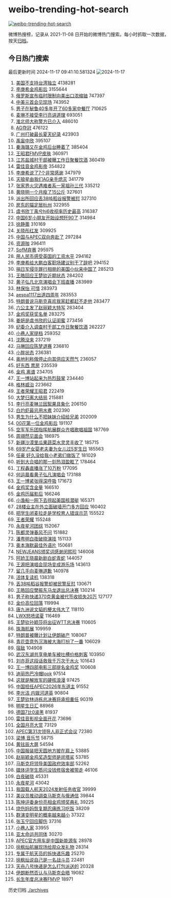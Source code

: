 # weibo-trending-hot-search

[![weibo-trending-hot-search](https://github.com/ameizi/weibo-trending-hot-search/actions/workflows/ci.yml/badge.svg)](https://github.com/ameizi/weibo-trending-hot-search/actions/workflows/ci.yml)

微博热搜榜，记录从 2021-11-08 日开始的微博热门搜索。每小时抓取一次数据，按天[归档](./archives)。

## 今日热门搜索

<!-- BEGIN --> 
最后更新时间 2024-11-17 09:41:10.581324 
![2024-11-17](https://imgs-storage.s3.us-east-005.backblazeb2.com/20241117/2024-11-17.png?versionId=4_z8fbbed132d73df8689c40f13_f1076194c14ed0dbc_d20241117_m014110_c005_v0501020_t0029_u01731807670532) 
1. [美国不支持台湾独立](https://s.weibo.com/weibo?q=%23%E7%BE%8E%E5%9B%BD%E4%B8%8D%E6%94%AF%E6%8C%81%E5%8F%B0%E6%B9%BE%E7%8B%AC%E7%AB%8B%23&t=31&band_rank=1&Refer=top) 4138281
1. [李庚希金鸡影后](https://s.weibo.com/weibo?q=%23%E6%9D%8E%E5%BA%9A%E5%B8%8C%E9%87%91%E9%B8%A1%E5%BD%B1%E5%90%8E%23&t=31&band_rank=1&Refer=top) 3155644
1. [俄罗斯宣布临时限制向美出口浓缩铀](https://s.weibo.com/weibo?q=%23%E4%BF%84%E7%BD%97%E6%96%AF%E5%AE%A3%E5%B8%83%E4%B8%B4%E6%97%B6%E9%99%90%E5%88%B6%E5%90%91%E7%BE%8E%E5%87%BA%E5%8F%A3%E6%B5%93%E7%BC%A9%E9%93%80%23&t=31&band_rank=2&Refer=top) 747397
1. [中美元首会见现场](https://s.weibo.com/weibo?q=%23%E4%B8%AD%E7%BE%8E%E5%85%83%E9%A6%96%E4%BC%9A%E8%A7%81%E7%8E%B0%E5%9C%BA%23&t=31&band_rank=2&Refer=top) 743952
1. [男子在秘鲁40多年开了60多家中餐厅](https://s.weibo.com/weibo?q=%23%E7%94%B7%E5%AD%90%E5%9C%A8%E7%A7%98%E9%B2%8140%E5%A4%9A%E5%B9%B4%E5%BC%80%E4%BA%8660%E5%A4%9A%E5%AE%B6%E4%B8%AD%E9%A4%90%E5%8E%85%23&t=31&band_rank=3&Refer=top) 710625
1. [麦琳不接受李行亮讲道理](https://s.weibo.com/weibo?q=%23%E9%BA%A6%E7%90%B3%E4%B8%8D%E6%8E%A5%E5%8F%97%E6%9D%8E%E8%A1%8C%E4%BA%AE%E8%AE%B2%E9%81%93%E7%90%86%23&t=31&band_rank=4&Refer=top) 693051
1. [淮北师大称警方已介入](https://s.weibo.com/weibo?q=%23%E6%B7%AE%E5%8C%97%E5%B8%88%E5%A4%A7%E7%A7%B0%E8%AD%A6%E6%96%B9%E5%B7%B2%E4%BB%8B%E5%85%A5%23&t=31&band_rank=12&Refer=top) 486010
1. [AG夺冠](https://s.weibo.com/weibo?q=AG%E5%A4%BA%E5%86%A0&t=31&band_rank=2&Refer=top) 476122
1. [广州打破最长夏天纪录](https://s.weibo.com/weibo?q=%23%E5%B9%BF%E5%B7%9E%E6%89%93%E7%A0%B4%E6%9C%80%E9%95%BF%E5%A4%8F%E5%A4%A9%E7%BA%AA%E5%BD%95%23&t=31&band_rank=10&Refer=top) 423903
1. [禹宙中欣](https://s.weibo.com/weibo?q=%E7%A6%B9%E5%AE%99%E4%B8%AD%E6%AC%A3&t=31&band_rank=7&Refer=top) 395107
1. [秦海璐又在金鸡后台睡着了](https://s.weibo.com/weibo?q=%E7%A7%A6%E6%B5%B7%E7%92%90%E5%8F%88%E5%9C%A8%E9%87%91%E9%B8%A1%E5%90%8E%E5%8F%B0%E7%9D%A1%E7%9D%80%E4%BA%86&t=31&band_rank=4&Refer=top) 385404
1. [王昭君FMVP皮肤](https://s.weibo.com/weibo?q=%23%E7%8E%8B%E6%98%AD%E5%90%9BFMVP%E7%9A%AE%E8%82%A4%23&t=31&band_rank=5&Refer=top) 360971
1. [江苏盐城村干部被曝工作日聚餐饮酒](https://s.weibo.com/weibo?q=%23%E6%B1%9F%E8%8B%8F%E7%9B%90%E5%9F%8E%E6%9D%91%E5%B9%B2%E9%83%A8%E8%A2%AB%E6%9B%9D%E5%B7%A5%E4%BD%9C%E6%97%A5%E8%81%9A%E9%A4%90%E9%A5%AE%E9%85%92%23&t=31&band_rank=6&Refer=top) 360419
1. [雷佳音金鸡影帝](https://s.weibo.com/weibo?q=%23%E9%9B%B7%E4%BD%B3%E9%9F%B3%E9%87%91%E9%B8%A1%E5%BD%B1%E5%B8%9D%23&t=31&band_rank=7&Refer=top) 354822
1. [李庚希说了7个非常感谢](https://s.weibo.com/weibo?q=%23%E6%9D%8E%E5%BA%9A%E5%B8%8C%E8%AF%B4%E4%BA%867%E4%B8%AA%E9%9D%9E%E5%B8%B8%E6%84%9F%E8%B0%A2%23&t=31&band_rank=8&Refer=top) 347979
1. [天狼星由我们AG亲手熄灭](https://s.weibo.com/weibo?q=%23%E5%A4%A9%E7%8B%BC%E6%98%9F%E7%94%B1%E6%88%91%E4%BB%ACAG%E4%BA%B2%E6%89%8B%E7%86%84%E7%81%AD%23&t=31&band_rank=9&Refer=top) 341779
1. [张家界火灾遇难者系一家祖孙三代](https://s.weibo.com/weibo?q=%23%E5%BC%A0%E5%AE%B6%E7%95%8C%E7%81%AB%E7%81%BE%E9%81%87%E9%9A%BE%E8%80%85%E7%B3%BB%E4%B8%80%E5%AE%B6%E7%A5%96%E5%AD%99%E4%B8%89%E4%BB%A3%23&t=31&band_rank=11&Refer=top) 335212
1. [黄晓明一个月瘦了15公斤](https://s.weibo.com/weibo?q=%E9%BB%84%E6%99%93%E6%98%8E%E4%B8%80%E4%B8%AA%E6%9C%88%E7%98%A6%E4%BA%8615%E5%85%AC%E6%96%A4&t=31&band_rank=12&Refer=top) 327601
1. [派出所回应丢38吨稻谷报警被怼](https://s.weibo.com/weibo?q=%23%E6%B4%BE%E5%87%BA%E6%89%80%E5%9B%9E%E5%BA%94%E4%B8%A238%E5%90%A8%E7%A8%BB%E8%B0%B7%E6%8A%A5%E8%AD%A6%E8%A2%AB%E6%80%BC%23&t=31&band_rank=13&Refer=top) 327310
1. [房东的猫定居杭州](https://s.weibo.com/weibo?q=%E6%88%BF%E4%B8%9C%E7%9A%84%E7%8C%AB%E5%AE%9A%E5%B1%85%E6%9D%AD%E5%B7%9E&t=31&band_rank=8&Refer=top) 322955
1. [虞书欣丁禹兮hi6收视率历史最高](https://s.weibo.com/weibo?q=%23%E8%99%9E%E4%B9%A6%E6%AC%A3%E4%B8%81%E7%A6%B9%E5%85%AEhi6%E6%94%B6%E8%A7%86%E7%8E%87%E5%8E%86%E5%8F%B2%E6%9C%80%E9%AB%98%23&t=31&band_rank=4&Refer=top) 316387
1. [中国6岁小朋友开始设想歼90了](https://s.weibo.com/weibo?q=%23%E4%B8%AD%E5%9B%BD6%E5%B2%81%E5%B0%8F%E6%9C%8B%E5%8F%8B%E5%BC%80%E5%A7%8B%E8%AE%BE%E6%83%B3%E6%AD%BC90%E4%BA%86%23&t=31&band_rank=9&Refer=top) 314984
1. [徐静蕾](https://s.weibo.com/weibo?q=%E5%BE%90%E9%9D%99%E8%95%BE&t=31&band_rank=14&Refer=top) 310169
1. [关晓彤红发](https://s.weibo.com/weibo?q=%E5%85%B3%E6%99%93%E5%BD%A4%E7%BA%A2%E5%8F%91&t=31&band_rank=15&Refer=top) 309925
1. [中国与APEC双向奔赴了](https://s.weibo.com/weibo?q=%23%E4%B8%AD%E5%9B%BD%E4%B8%8EAPEC%E5%8F%8C%E5%90%91%E5%A5%94%E8%B5%B4%E4%BA%86%23&t=31&band_rank=10&Refer=top) 297284
1. [资源咖](https://s.weibo.com/weibo?q=%E8%B5%84%E6%BA%90%E5%92%96&t=31&band_rank=11&Refer=top) 296411
1. [SofM弃赛](https://s.weibo.com/weibo?q=%23SofM%E5%BC%83%E8%B5%9B%23&t=31&band_rank=12&Refer=top) 295975
1. [用人民币感受英国的工资水平](https://s.weibo.com/weibo?q=%E7%94%A8%E4%BA%BA%E6%B0%91%E5%B8%81%E6%84%9F%E5%8F%97%E8%8B%B1%E5%9B%BD%E7%9A%84%E5%B7%A5%E8%B5%84%E6%B0%B4%E5%B9%B3&t=31&band_rank=14&Refer=top) 294162
1. [李庚希给大鹏白客职场建议别干了辞吧](https://s.weibo.com/weibo?q=%E6%9D%8E%E5%BA%9A%E5%B8%8C%E7%BB%99%E5%A4%A7%E9%B9%8F%E7%99%BD%E5%AE%A2%E8%81%8C%E5%9C%BA%E5%BB%BA%E8%AE%AE%E5%88%AB%E5%B9%B2%E4%BA%86%E8%BE%9E%E5%90%A7&t=31&band_rank=7&Refer=top) 294152
1. [捐日军侵华罪行相册的美国小伙来中国了](https://s.weibo.com/weibo?q=%23%E6%8D%90%E6%97%A5%E5%86%9B%E4%BE%B5%E5%8D%8E%E7%BD%AA%E8%A1%8C%E7%9B%B8%E5%86%8C%E7%9A%84%E7%BE%8E%E5%9B%BD%E5%B0%8F%E4%BC%99%E6%9D%A5%E4%B8%AD%E5%9B%BD%E4%BA%86%23&t=31&band_rank=16&Refer=top) 285213
1. [王皓回应王楚钦近期状态](https://s.weibo.com/weibo?q=%23%E7%8E%8B%E7%9A%93%E5%9B%9E%E5%BA%94%E7%8E%8B%E6%A5%9A%E9%92%A6%E8%BF%91%E6%9C%9F%E7%8A%B6%E6%80%81%23&t=31&band_rank=17&Refer=top) 284202
1. [黄子弘凡北京演唱会下班直播](https://s.weibo.com/weibo?q=%23%E9%BB%84%E5%AD%90%E5%BC%98%E5%87%A1%E5%8C%97%E4%BA%AC%E6%BC%94%E5%94%B1%E4%BC%9A%E4%B8%8B%E7%8F%AD%E7%9B%B4%E6%92%AD%23&t=31&band_rank=18&Refer=top) 283989
1. [林保怡 可惜](https://s.weibo.com/weibo?q=%E6%9E%97%E4%BF%9D%E6%80%A1%20%E5%8F%AF%E6%83%9C&t=31&band_rank=19&Refer=top) 283973
1. [aespa1117出道四周年](https://s.weibo.com/weibo?q=%23aespa1117%E5%87%BA%E9%81%93%E5%9B%9B%E5%91%A8%E5%B9%B4%23&t=31&band_rank=20&Refer=top) 283553
1. [特朗普说马斯克喜欢我家赶都赶不走他](https://s.weibo.com/weibo?q=%23%E7%89%B9%E6%9C%97%E6%99%AE%E8%AF%B4%E9%A9%AC%E6%96%AF%E5%85%8B%E5%96%9C%E6%AC%A2%E6%88%91%E5%AE%B6%E8%B5%B6%E9%83%BD%E8%B5%B6%E4%B8%8D%E8%B5%B0%E4%BB%96%23&t=31&band_rank=21&Refer=top) 283477
1. [六公主发了赵丽颖大特写](https://s.weibo.com/weibo?q=%23%E5%85%AD%E5%85%AC%E4%B8%BB%E5%8F%91%E4%BA%86%E8%B5%B5%E4%B8%BD%E9%A2%96%E5%A4%A7%E7%89%B9%E5%86%99%23&t=31&band_rank=22&Refer=top) 283404
1. [金鸡奖获奖名单](https://s.weibo.com/weibo?q=%E9%87%91%E9%B8%A1%E5%A5%96%E8%8E%B7%E5%A5%96%E5%90%8D%E5%8D%95&t=31&band_rank=23&Refer=top) 283275
1. [姜妍是虞书欣的认证闺蜜](https://s.weibo.com/weibo?q=%23%E5%A7%9C%E5%A6%8D%E6%98%AF%E8%99%9E%E4%B9%A6%E6%AC%A3%E7%9A%84%E8%AE%A4%E8%AF%81%E9%97%BA%E8%9C%9C%23&t=31&band_rank=24&Refer=top) 273456
1. [纪委介入调查村干部工作日聚餐饮酒](https://s.weibo.com/weibo?q=%23%E7%BA%AA%E5%A7%94%E4%BB%8B%E5%85%A5%E8%B0%83%E6%9F%A5%E6%9D%91%E5%B9%B2%E9%83%A8%E5%B7%A5%E4%BD%9C%E6%97%A5%E8%81%9A%E9%A4%90%E9%A5%AE%E9%85%92%23&t=31&band_rank=18&Refer=top) 262227
1. [小巷人家提档](https://s.weibo.com/weibo?q=%23%E5%B0%8F%E5%B7%B7%E4%BA%BA%E5%AE%B6%E6%8F%90%E6%A1%A3%23&t=31&band_rank=25&Refer=top) 259352
1. [沈腾没来](https://s.weibo.com/weibo?q=%E6%B2%88%E8%85%BE%E6%B2%A1%E6%9D%A5&t=31&band_rank=26&Refer=top) 237219
1. [马琳回应陈梦退赛](https://s.weibo.com/weibo?q=%23%E9%A9%AC%E7%90%B3%E5%9B%9E%E5%BA%94%E9%99%88%E6%A2%A6%E9%80%80%E8%B5%9B%23&t=31&band_rank=27&Refer=top) 236810
1. [小胖状态](https://s.weibo.com/weibo?q=%E5%B0%8F%E8%83%96%E7%8A%B6%E6%80%81&t=31&band_rank=28&Refer=top) 236381
1. [奥地利称俄停止向其供应天然气](https://s.weibo.com/weibo?q=%23%E5%A5%A5%E5%9C%B0%E5%88%A9%E7%A7%B0%E4%BF%84%E5%81%9C%E6%AD%A2%E5%90%91%E5%85%B6%E4%BE%9B%E5%BA%94%E5%A4%A9%E7%84%B6%E6%B0%94%23&t=31&band_rank=29&Refer=top) 236057
1. [好东西 票房](https://s.weibo.com/weibo?q=%E5%A5%BD%E4%B8%9C%E8%A5%BF%20%E7%A5%A8%E6%88%BF&t=31&band_rank=30&Refer=top) 235539
1. [金鸡 离谱](https://s.weibo.com/weibo?q=%E9%87%91%E9%B8%A1%20%E7%A6%BB%E8%B0%B1&t=31&band_rank=31&Refer=top) 234705
1. [王一博站起来为热烈鼓掌](https://s.weibo.com/weibo?q=%23%E7%8E%8B%E4%B8%80%E5%8D%9A%E7%AB%99%E8%B5%B7%E6%9D%A5%E4%B8%BA%E7%83%AD%E7%83%88%E9%BC%93%E6%8E%8C%23&t=31&band_rank=32&Refer=top) 234440
1. [格林威治](https://s.weibo.com/weibo?q=%E6%A0%BC%E6%9E%97%E5%A8%81%E6%B2%BB&t=31&band_rank=50&Refer=top) 223662
1. [王者荣耀王昭君](https://s.weibo.com/weibo?q=%E7%8E%8B%E8%80%85%E8%8D%A3%E8%80%80%E7%8E%8B%E6%98%AD%E5%90%9B&t=31&band_rank=44&Refer=top) 222419
1. [大梦归离大结局](https://s.weibo.com/weibo?q=%23%E5%A4%A7%E6%A2%A6%E5%BD%92%E7%A6%BB%E5%A4%A7%E7%BB%93%E5%B1%80%23&t=31&band_rank=33&Refer=top) 215881
1. [李行亮麦琳兰因絮果具象化](https://s.weibo.com/weibo?q=%23%E6%9D%8E%E8%A1%8C%E4%BA%AE%E9%BA%A6%E7%90%B3%E5%85%B0%E5%9B%A0%E7%B5%AE%E6%9E%9C%E5%85%B7%E8%B1%A1%E5%8C%96%23&t=31&band_rank=19&Refer=top) 206150
1. [白灼虾最忌用水煮](https://s.weibo.com/weibo?q=%E7%99%BD%E7%81%BC%E8%99%BE%E6%9C%80%E5%BF%8C%E7%94%A8%E6%B0%B4%E7%85%AE&t=31&band_rank=21&Refer=top) 202390
1. [男生为什么不把妹妹介绍给兄弟](https://s.weibo.com/weibo?q=%E7%94%B7%E7%94%9F%E4%B8%BA%E4%BB%80%E4%B9%88%E4%B8%8D%E6%8A%8A%E5%A6%B9%E5%A6%B9%E4%BB%8B%E7%BB%8D%E7%BB%99%E5%85%84%E5%BC%9F&t=31&band_rank=45&Refer=top) 202009
1. [00花第一位金鸡影后](https://s.weibo.com/weibo?q=00%E8%8A%B1%E7%AC%AC%E4%B8%80%E4%BD%8D%E9%87%91%E9%B8%A1%E5%BD%B1%E5%90%8E&t=31&band_rank=40&Refer=top) 191107
1. [空军军乐团指挥航展群众齐唱歌唱祖国](https://s.weibo.com/weibo?q=%23%E7%A9%BA%E5%86%9B%E5%86%9B%E4%B9%90%E5%9B%A2%E6%8C%87%E6%8C%A5%E8%88%AA%E5%B1%95%E7%BE%A4%E4%BC%97%E9%BD%90%E5%94%B1%E6%AD%8C%E5%94%B1%E7%A5%96%E5%9B%BD%23&t=31&band_rank=19&Refer=top) 187769
1. [周翊然见面会](https://s.weibo.com/weibo?q=%E5%91%A8%E7%BF%8A%E7%84%B6%E8%A7%81%E9%9D%A2%E4%BC%9A&t=31&band_rank=20&Refer=top) 186975
1. [新疆沙漠里瓜果蔬菜水灵灵丰收了](https://s.weibo.com/weibo?q=%23%E6%96%B0%E7%96%86%E6%B2%99%E6%BC%A0%E9%87%8C%E7%93%9C%E6%9E%9C%E8%94%AC%E8%8F%9C%E6%B0%B4%E7%81%B5%E7%81%B5%E4%B8%B0%E6%94%B6%E4%BA%86%23&t=31&band_rank=21&Refer=top) 185715
1. [69岁产女婴老夫妻为女儿过5岁生日](https://s.weibo.com/weibo?q=%2369%E5%B2%81%E4%BA%A7%E5%A5%B3%E5%A9%B4%E8%80%81%E5%A4%AB%E5%A6%BB%E4%B8%BA%E5%A5%B3%E5%84%BF%E8%BF%875%E5%B2%81%E7%94%9F%E6%97%A5%23&t=31&band_rank=34&Refer=top) 185563
1. [任豪 好久没给我小老弟们做饭了](https://s.weibo.com/weibo?q=%E4%BB%BB%E8%B1%AA%20%E5%A5%BD%E4%B9%85%E6%B2%A1%E7%BB%99%E6%88%91%E5%B0%8F%E8%80%81%E5%BC%9F%E4%BB%AC%E5%81%9A%E9%A5%AD%E4%BA%86&t=31&band_rank=24&Refer=top) 181029
1. [听到大合唱的那一刻热泪盈眶了](https://s.weibo.com/weibo?q=%23%E5%90%AC%E5%88%B0%E5%A4%A7%E5%90%88%E5%94%B1%E7%9A%84%E9%82%A3%E4%B8%80%E5%88%BB%E7%83%AD%E6%B3%AA%E7%9B%88%E7%9C%B6%E4%BA%86%23&t=31&band_rank=25&Refer=top) 178464
1. [丁程鑫直播涨了10万粉](https://s.weibo.com/weibo?q=%23%E4%B8%81%E7%A8%8B%E9%91%AB%E7%9B%B4%E6%92%AD%E6%B6%A8%E4%BA%8610%E4%B8%87%E7%B2%89%23&t=31&band_rank=35&Refer=top) 177095
1. [何运晨看黄子弘凡演唱会](https://s.weibo.com/weibo?q=%E4%BD%95%E8%BF%90%E6%99%A8%E7%9C%8B%E9%BB%84%E5%AD%90%E5%BC%98%E5%87%A1%E6%BC%94%E5%94%B1%E4%BC%9A&t=31&band_rank=36&Refer=top) 173188
1. [王一博紧张得深呼吸](https://s.weibo.com/weibo?q=%23%E7%8E%8B%E4%B8%80%E5%8D%9A%E7%B4%A7%E5%BC%A0%E5%BE%97%E6%B7%B1%E5%91%BC%E5%90%B8%23&t=31&band_rank=37&Refer=top) 171673
1. [金鸡奖含金量](https://s.weibo.com/weibo?q=%E9%87%91%E9%B8%A1%E5%A5%96%E5%90%AB%E9%87%91%E9%87%8F&t=31&band_rank=38&Refer=top) 166510
1. [金鸡历届影后](https://s.weibo.com/weibo?q=%23%E9%87%91%E9%B8%A1%E5%8E%86%E5%B1%8A%E5%BD%B1%E5%90%8E%23&t=31&band_rank=26&Refer=top) 166246
1. [小渔船一网下去捞起美国核潜艇](https://s.weibo.com/weibo?q=%23%E5%B0%8F%E6%B8%94%E8%88%B9%E4%B8%80%E7%BD%91%E4%B8%8B%E5%8E%BB%E6%8D%9E%E8%B5%B7%E7%BE%8E%E5%9B%BD%E6%A0%B8%E6%BD%9C%E8%89%87%23&t=31&band_rank=29&Refer=top) 165371
1. [28楼业主在外立面破墙开门多方回应](https://s.weibo.com/weibo?q=%2328%E6%A5%BC%E4%B8%9A%E4%B8%BB%E5%9C%A8%E5%A4%96%E7%AB%8B%E9%9D%A2%E7%A0%B4%E5%A2%99%E5%BC%80%E9%97%A8%E5%A4%9A%E6%96%B9%E5%9B%9E%E5%BA%94%23&t=31&band_rank=28&Refer=top) 160402
1. [把学生闭麦拉走是学校育人错误示范](https://s.weibo.com/weibo?q=%23%E6%8A%8A%E5%AD%A6%E7%94%9F%E9%97%AD%E9%BA%A6%E6%8B%89%E8%B5%B0%E6%98%AF%E5%AD%A6%E6%A0%A1%E8%82%B2%E4%BA%BA%E9%94%99%E8%AF%AF%E7%A4%BA%E8%8C%83%23&t=31&band_rank=29&Refer=top) 155522
1. [王者荣耀](https://s.weibo.com/weibo?q=%E7%8E%8B%E8%80%85%E8%8D%A3%E8%80%80&t=31&band_rank=39&Refer=top) 155248
1. [永夜星河团综](https://s.weibo.com/weibo?q=%23%E6%B0%B8%E5%A4%9C%E6%98%9F%E6%B2%B3%E5%9B%A2%E7%BB%BC%23&t=31&band_rank=41&Refer=top) 152067
1. [陈都灵弹春风不问](https://s.weibo.com/weibo?q=%23%E9%99%88%E9%83%BD%E7%81%B5%E5%BC%B9%E6%98%A5%E9%A3%8E%E4%B8%8D%E9%97%AE%23&t=31&band_rank=30&Refer=top) 151882
1. [潘粤明白夜破晓演技](https://s.weibo.com/weibo?q=%E6%BD%98%E7%B2%A4%E6%98%8E%E7%99%BD%E5%A4%9C%E7%A0%B4%E6%99%93%E6%BC%94%E6%8A%80&t=31&band_rank=32&Refer=top) 151133
1. [奥本海默最佳外语片](https://s.weibo.com/weibo?q=%23%E5%A5%A5%E6%9C%AC%E6%B5%B7%E9%BB%98%E6%9C%80%E4%BD%B3%E5%A4%96%E8%AF%AD%E7%89%87%23&t=31&band_rank=30&Refer=top) 150681
1. [NEWJEANS颁奖词感谢闵熙珍](https://s.weibo.com/weibo?q=%23NEWJEANS%E9%A2%81%E5%A5%96%E8%AF%8D%E6%84%9F%E8%B0%A2%E9%97%B5%E7%86%99%E7%8F%8D%23&t=31&band_rank=42&Refer=top) 146008
1. [阿娇王晓晨新剧白蛇青蛇](https://s.weibo.com/weibo?q=%E9%98%BF%E5%A8%87%E7%8E%8B%E6%99%93%E6%99%A8%E6%96%B0%E5%89%A7%E7%99%BD%E8%9B%87%E9%9D%92%E8%9B%87&t=31&band_rank=43&Refer=top) 144057
1. [王源把演唱会现场变成游乐场](https://s.weibo.com/weibo?q=%23%E7%8E%8B%E6%BA%90%E6%8A%8A%E6%BC%94%E5%94%B1%E4%BC%9A%E7%8E%B0%E5%9C%BA%E5%8F%98%E6%88%90%E6%B8%B8%E4%B9%90%E5%9C%BA%23&t=31&band_rank=45&Refer=top) 143613
1. [留几手向麦琳道歉](https://s.weibo.com/weibo?q=%23%E7%95%99%E5%87%A0%E6%89%8B%E5%90%91%E9%BA%A6%E7%90%B3%E9%81%93%E6%AD%89%23&t=31&band_rank=46&Refer=top) 140978
1. [活体复读机](https://s.weibo.com/weibo?q=%E6%B4%BB%E4%BD%93%E5%A4%8D%E8%AF%BB%E6%9C%BA&t=31&band_rank=47&Refer=top) 138318
1. [丢38吨稻谷报警却被民警反怼](https://s.weibo.com/weibo?q=%23%E4%B8%A238%E5%90%A8%E7%A8%BB%E8%B0%B7%E6%8A%A5%E8%AD%A6%E5%8D%B4%E8%A2%AB%E6%B0%91%E8%AD%A6%E5%8F%8D%E6%80%BC%23&t=31&band_rank=48&Refer=top) 130671
1. [王皓回应樊振东马龙退出总决赛](https://s.weibo.com/weibo?q=%23%E7%8E%8B%E7%9A%93%E5%9B%9E%E5%BA%94%E6%A8%8A%E6%8C%AF%E4%B8%9C%E9%A9%AC%E9%BE%99%E9%80%80%E5%87%BA%E6%80%BB%E5%86%B3%E8%B5%9B%23&t=31&band_rank=49&Refer=top) 130214
1. [男子称快递370克黄金被代签收损失20万](https://s.weibo.com/weibo?q=%23%E7%94%B7%E5%AD%90%E7%A7%B0%E5%BF%AB%E9%80%92370%E5%85%8B%E9%BB%84%E9%87%91%E8%A2%AB%E4%BB%A3%E7%AD%BE%E6%94%B6%E6%8D%9F%E5%A4%B120%E4%B8%87%23&t=31&band_rank=32&Refer=top) 127177
1. [金价高位回落](https://s.weibo.com/weibo?q=%23%E9%87%91%E4%BB%B7%E9%AB%98%E4%BD%8D%E5%9B%9E%E8%90%BD%23&t=31&band_rank=36&Refer=top) 119994
1. [唐九洲说文韬的梗太伟大了](https://s.weibo.com/weibo?q=%E5%94%90%E4%B9%9D%E6%B4%B2%E8%AF%B4%E6%96%87%E9%9F%AC%E7%9A%84%E6%A2%97%E5%A4%AA%E4%BC%9F%E5%A4%A7%E4%BA%86&t=31&band_rank=37&Refer=top) 118110
1. [LWX怒喷诺夏](https://s.weibo.com/weibo?q=%23LWX%E6%80%92%E5%96%B7%E8%AF%BA%E5%A4%8F%23&t=31&band_rank=37&Refer=top) 116469
1. [王楚钦孙颖莎将出征WTT总决赛](https://s.weibo.com/weibo?q=%23%E7%8E%8B%E6%A5%9A%E9%92%A6%E5%AD%99%E9%A2%96%E8%8E%8E%E5%B0%86%E5%87%BA%E5%BE%81WTT%E6%80%BB%E5%86%B3%E8%B5%9B%23&t=31&band_rank=38&Refer=top) 110605
1. [珠海航展](https://s.weibo.com/weibo?q=%23%E7%8F%A0%E6%B5%B7%E8%88%AA%E5%B1%95%23&t=31&band_rank=39&Refer=top) 109959
1. [特朗普被曝计划让伊朗破产](https://s.weibo.com/weibo?q=%23%E7%89%B9%E6%9C%97%E6%99%AE%E8%A2%AB%E6%9B%9D%E8%AE%A1%E5%88%92%E8%AE%A9%E4%BC%8A%E6%9C%97%E7%A0%B4%E4%BA%A7%23&t=31&band_rank=39&Refer=top) 108067
1. [青花壶意外沉海被大海打扮了一番](https://s.weibo.com/weibo?q=%23%E9%9D%92%E8%8A%B1%E5%A3%B6%E6%84%8F%E5%A4%96%E6%B2%89%E6%B5%B7%E8%A2%AB%E5%A4%A7%E6%B5%B7%E6%89%93%E6%89%AE%E4%BA%86%E4%B8%80%E7%95%AA%23&t=31&band_rank=15&Refer=top) 106029
1. [宿敌](https://s.weibo.com/weibo?q=%E5%AE%BF%E6%95%8C&t=31&band_rank=42&Refer=top) 104908
1. [武汉东湖共享电单车被吐槽价格刺客](https://s.weibo.com/weibo?q=%23%E6%AD%A6%E6%B1%89%E4%B8%9C%E6%B9%96%E5%85%B1%E4%BA%AB%E7%94%B5%E5%8D%95%E8%BD%A6%E8%A2%AB%E5%90%90%E6%A7%BD%E4%BB%B7%E6%A0%BC%E5%88%BA%E5%AE%A2%23&t=31&band_rank=40&Refer=top) 103950
1. [刘亦菲这段话救我千万次于水火](https://s.weibo.com/weibo?q=%E5%88%98%E4%BA%A6%E8%8F%B2%E8%BF%99%E6%AE%B5%E8%AF%9D%E6%95%91%E6%88%91%E5%8D%83%E4%B8%87%E6%AC%A1%E4%BA%8E%E6%B0%B4%E7%81%AB&t=31&band_rank=17&Refer=top) 101643
1. [王一博四部电影三部提名金鸡奖](https://s.weibo.com/weibo?q=%23%E7%8E%8B%E4%B8%80%E5%8D%9A%E5%9B%9B%E9%83%A8%E7%94%B5%E5%BD%B1%E4%B8%89%E9%83%A8%E6%8F%90%E5%90%8D%E9%87%91%E9%B8%A1%E5%A5%96%23&t=31&band_rank=41&Refer=top) 100608
1. [迪丽热巴冷帽look](https://s.weibo.com/weibo?q=%23%E8%BF%AA%E4%B8%BD%E7%83%AD%E5%B7%B4%E5%86%B7%E5%B8%BDlook%23&t=31&band_rank=19&Refer=top) 97514
1. [这就是解放军的硬核浪漫](https://s.weibo.com/weibo?q=%23%E8%BF%99%E5%B0%B1%E6%98%AF%E8%A7%A3%E6%94%BE%E5%86%9B%E7%9A%84%E7%A1%AC%E6%A0%B8%E6%B5%AA%E6%BC%AB%23&t=31&band_rank=17&Refer=top) 97425
1. [中国担任APEC2026年东道主](https://s.weibo.com/weibo?q=%23%E4%B8%AD%E5%9B%BD%E6%8B%85%E4%BB%BBAPEC2026%E5%B9%B4%E4%B8%9C%E9%81%93%E4%B8%BB%23&t=31&band_rank=40&Refer=top) 91552
1. [李光洁 内娱河道英](https://s.weibo.com/weibo?q=%E6%9D%8E%E5%85%89%E6%B4%81%20%E5%86%85%E5%A8%B1%E6%B2%B3%E9%81%93%E8%8B%B1&t=31&band_rank=43&Refer=top) 90804
1. [王楚钦林诗栋总决赛将承担重任](https://s.weibo.com/weibo?q=%23%E7%8E%8B%E6%A5%9A%E9%92%A6%E6%9E%97%E8%AF%97%E6%A0%8B%E6%80%BB%E5%86%B3%E8%B5%9B%E5%B0%86%E6%89%BF%E6%8B%85%E9%87%8D%E4%BB%BB%23&t=31&band_rank=44&Refer=top) 90319
1. [明星生日汇](https://s.weibo.com/weibo?q=%E6%98%8E%E6%98%9F%E7%94%9F%E6%97%A5%E6%B1%87&t=31&band_rank=20&Refer=top) 88968
1. [德国7比0波黑](https://s.weibo.com/weibo?q=%23%E5%BE%B7%E5%9B%BD7%E6%AF%940%E6%B3%A2%E9%BB%91%23&t=31&band_rank=50&Refer=top) 81937
1. [雷佳音影视全面开花](https://s.weibo.com/weibo?q=%23%E9%9B%B7%E4%BD%B3%E9%9F%B3%E5%BD%B1%E8%A7%86%E5%85%A8%E9%9D%A2%E5%BC%80%E8%8A%B1%23&t=31&band_rank=29&Refer=top) 73696
1. [全国月亮大赏](https://s.weibo.com/weibo?q=%23%E5%85%A8%E5%9B%BD%E6%9C%88%E4%BA%AE%E5%A4%A7%E8%B5%8F%23&t=31&band_rank=30&Refer=top) 73129
1. [APEC第31次领导人非正式会议](https://s.weibo.com/weibo?q=%23APEC%E7%AC%AC31%E6%AC%A1%E9%A2%86%E5%AF%BC%E4%BA%BA%E9%9D%9E%E6%AD%A3%E5%BC%8F%E4%BC%9A%E8%AE%AE%23&t=31&band_rank=10&Refer=top) 72380
1. [梁博 音乐节](https://s.weibo.com/weibo?q=%E6%A2%81%E5%8D%9A%20%E9%9F%B3%E4%B9%90%E8%8A%82&t=31&band_rank=39&Refer=top) 58715
1. [黄铉辰大屏](https://s.weibo.com/weibo?q=%E9%BB%84%E9%93%89%E8%BE%B0%E5%A4%A7%E5%B1%8F&t=31&band_rank=41&Refer=top) 54594
1. [中国服装把天圆地方披在肩上](https://s.weibo.com/weibo?q=%23%E4%B8%AD%E5%9B%BD%E6%9C%8D%E8%A3%85%E6%8A%8A%E5%A4%A9%E5%9C%86%E5%9C%B0%E6%96%B9%E6%8A%AB%E5%9C%A8%E8%82%A9%E4%B8%8A%23&t=31&band_rank=30&Refer=top) 53885
1. [赵丽颖金鸡奖造型师是闵塔鲨](https://s.weibo.com/weibo?q=%23%E8%B5%B5%E4%B8%BD%E9%A2%96%E9%87%91%E9%B8%A1%E5%A5%96%E9%80%A0%E5%9E%8B%E5%B8%88%E6%98%AF%E9%97%B5%E5%A1%94%E9%B2%A8%23&t=31&band_rank=32&Refer=top) 53785
1. [马斯克将领导美国政府效率部](https://s.weibo.com/weibo?q=%23%E9%A9%AC%E6%96%AF%E5%85%8B%E5%B0%86%E9%A2%86%E5%AF%BC%E7%BE%8E%E5%9B%BD%E6%94%BF%E5%BA%9C%E6%95%88%E7%8E%87%E9%83%A8%23&t=31&band_rank=34&Refer=top) 52262
1. [媒体评学生质问没钱修宿舍被带走](https://s.weibo.com/weibo?q=%23%E5%AA%92%E4%BD%93%E8%AF%84%E5%AD%A6%E7%94%9F%E8%B4%A8%E9%97%AE%E6%B2%A1%E9%92%B1%E4%BF%AE%E5%AE%BF%E8%88%8D%E8%A2%AB%E5%B8%A6%E8%B5%B0%23&t=31&band_rank=35&Refer=top) 46106
1. [白夜破晓](https://s.weibo.com/weibo?q=%E7%99%BD%E5%A4%9C%E7%A0%B4%E6%99%93&t=31&band_rank=22&Refer=top) 45331
1. [永夜星河](https://s.weibo.com/weibo?q=%E6%B0%B8%E5%A4%9C%E6%98%9F%E6%B2%B3&t=31&band_rank=45&Refer=top) 43042
1. [我国载人航天2024发射任务收官](https://s.weibo.com/weibo?q=%23%E6%88%91%E5%9B%BD%E8%BD%BD%E4%BA%BA%E8%88%AA%E5%A4%A92024%E5%8F%91%E5%B0%84%E4%BB%BB%E5%8A%A1%E6%94%B6%E5%AE%98%23&t=31&band_rank=14&Refer=top) 39999
1. [美议员推动调查马斯克与俄通信](https://s.weibo.com/weibo?q=%23%E7%BE%8E%E8%AE%AE%E5%91%98%E6%8E%A8%E5%8A%A8%E8%B0%83%E6%9F%A5%E9%A9%AC%E6%96%AF%E5%85%8B%E4%B8%8E%E4%BF%84%E9%80%9A%E4%BF%A1%23&t=31&band_rank=42&Refer=top) 39844
1. [陈坤评委身份亮相金鸡颁奖典礼](https://s.weibo.com/weibo?q=%23%E9%99%88%E5%9D%A4%E8%AF%84%E5%A7%94%E8%BA%AB%E4%BB%BD%E4%BA%AE%E7%9B%B8%E9%87%91%E9%B8%A1%E9%A2%81%E5%A5%96%E5%85%B8%E7%A4%BC%23&t=31&band_rank=43&Refer=top) 39225
1. [烧伤妈妈恢复期忍痛练习吃饭](https://s.weibo.com/weibo?q=%23%E7%83%A7%E4%BC%A4%E5%A6%88%E5%A6%88%E6%81%A2%E5%A4%8D%E6%9C%9F%E5%BF%8D%E7%97%9B%E7%BB%83%E4%B9%A0%E5%90%83%E9%A5%AD%23&t=31&band_rank=38&Refer=top) 38209
1. [群演变明星的概率越来越小](https://s.weibo.com/weibo?q=%23%E7%BE%A4%E6%BC%94%E5%8F%98%E6%98%8E%E6%98%9F%E7%9A%84%E6%A6%82%E7%8E%87%E8%B6%8A%E6%9D%A5%E8%B6%8A%E5%B0%8F%23&t=31&band_rank=30&Refer=top) 37322
1. [张玉宁回应脚伤](https://s.weibo.com/weibo?q=%23%E5%BC%A0%E7%8E%89%E5%AE%81%E5%9B%9E%E5%BA%94%E8%84%9A%E4%BC%A4%23&t=31&band_rank=48&Refer=top) 37316
1. [小巷人家](https://s.weibo.com/weibo?q=%E5%B0%8F%E5%B7%B7%E4%BA%BA%E5%AE%B6&t=31&band_rank=35&Refer=top) 33955
1. [亚太命运共同体](https://s.weibo.com/weibo?q=%23%E4%BA%9A%E5%A4%AA%E5%91%BD%E8%BF%90%E5%85%B1%E5%90%8C%E4%BD%93%23&t=31&band_rank=41&Refer=top) 30270
1. [APEC官方用车是中国新能源车](https://s.weibo.com/weibo?q=%23APEC%E5%AE%98%E6%96%B9%E7%94%A8%E8%BD%A6%E6%98%AF%E4%B8%AD%E5%9B%BD%E6%96%B0%E8%83%BD%E6%BA%90%E8%BD%A6%23&t=31&band_rank=21&Refer=top) 28978
1. [徐枫灿航展现场给观众发礼物](https://s.weibo.com/weibo?q=%23%E5%BE%90%E6%9E%AB%E7%81%BF%E8%88%AA%E5%B1%95%E7%8E%B0%E5%9C%BA%E7%BB%99%E8%A7%82%E4%BC%97%E5%8F%91%E7%A4%BC%E7%89%A9%23&t=31&band_rank=25&Refer=top) 28314
1. [专属于航天员的拆快递乐趣](https://s.weibo.com/weibo?q=%23%E4%B8%93%E5%B1%9E%E4%BA%8E%E8%88%AA%E5%A4%A9%E5%91%98%E7%9A%84%E6%8B%86%E5%BF%AB%E9%80%92%E4%B9%90%E8%B6%A3%23&t=31&band_rank=15&Refer=top) 25270
1. [徐枫灿说自己是一名战斗员](https://s.weibo.com/weibo?q=%23%E5%BE%90%E6%9E%AB%E7%81%BF%E8%AF%B4%E8%87%AA%E5%B7%B1%E6%98%AF%E4%B8%80%E5%90%8D%E6%88%98%E6%96%97%E5%91%98%23&t=31&band_rank=30&Refer=top) 22481
1. [天舟八号快递是怎么打包派送的](https://s.weibo.com/weibo?q=%23%E5%A4%A9%E8%88%9F%E5%85%AB%E5%8F%B7%E5%BF%AB%E9%80%92%E6%98%AF%E6%80%8E%E4%B9%88%E6%89%93%E5%8C%85%E6%B4%BE%E9%80%81%E7%9A%84%23&t=31&band_rank=30&Refer=top) 20328
1. [伊朗断然否认与马斯克会晤](https://s.weibo.com/weibo?q=%23%E4%BC%8A%E6%9C%97%E6%96%AD%E7%84%B6%E5%90%A6%E8%AE%A4%E4%B8%8E%E9%A9%AC%E6%96%AF%E5%85%8B%E4%BC%9A%E6%99%A4%23&t=31&band_rank=46&Refer=top) 19082
1. [长生年度总决赛FMVP](https://s.weibo.com/weibo?q=%23%E9%95%BF%E7%94%9F%E5%B9%B4%E5%BA%A6%E6%80%BB%E5%86%B3%E8%B5%9BFMVP%23&t=31&band_rank=50&Refer=top) 18971
<!-- END -->

历史归档 [./archives](./archives)

